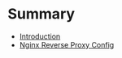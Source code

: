# Summary

* [Introduction](README.md)
* [Nginx Reverse Proxy Config](nginx-reverse-proxy-config.md)

